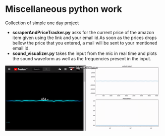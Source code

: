 # Miscellaneous python work

Collection of simple one day project
<br>
<ul>
  <li><b>scraperAndPriceTracker.py</b> asks for the current price of the amazon item given using the link and your email id.As soon as the prices drops bellow the price that you entered, a mail will be sent to your mentioned email id.</li>
  <li><b>sound_visualizer.py</b> takes the input from the mic in real time and plots the sound waveform as well as the frequencies present in the input.</li>
</ul>

![Sound Analyzer](https://github.com/Harsh1347/Misc_python/blob/master/data/sound.gif)
